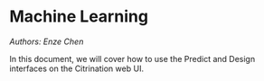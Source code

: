 # Machine Learning
*Authors: Enze Chen*

In this document, we will cover how to use the Predict and Design interfaces on the Citrination web UI.
